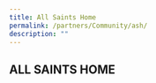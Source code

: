 ```yaml
---
title: All Saints Home
permalink: /partners/Community/ash/
description: ""
---
```

## ALL SAINTS HOME